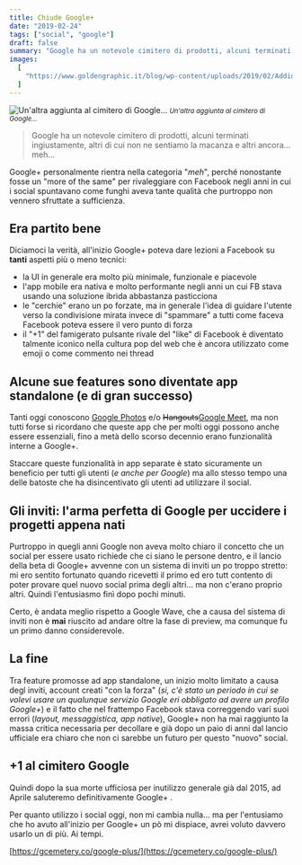 ```yaml
---
title: Chiude Google+
date: "2019-02-24"
tags: ["social", "google"]
draft: false
summary: "Google ha un notevole cimitero di prodotti, alcuni terminati ingiustamente, altri di cui non ne sentiamo la macanza e altri ancora... meh..."
images:
  [
    "https://www.goldengraphic.it/blog/wp-content/uploads/2019/02/Addioa-GooglePlus.jpg",
  ]
---
```


![Un'altra aggiunta al cimitero di Google...](https://www.goldengraphic.it/blog/wp-content/uploads/2019/02/Addioa-GooglePlus.jpg) <small>_Un'altra aggiunta al cimitero di Google..._</small>

> Google ha un notevole cimitero di prodotti, alcuni terminati ingiustamente, altri di cui non ne sentiamo la macanza e altri ancora... meh...

Google+ personalmente rientra nella categoria "_meh_", perché nonostante fosse un "more of the same" per rivaleggiare con Facebook negli anni in cui i social spuntavano come funghi aveva tante qualità che purtroppo non vennero sfruttate a sufficienza.

## Era partito bene

Diciamoci la verità, all'inizio Google+ poteva dare lezioni a Facebook su **tanti** aspetti più o meno tecnici:

- la UI in generale era molto più minimale, funzionale e piacevole
- l'app mobile era nativa e molto performante negli anni un cui FB stava usando una soluzione ibrida abbastanza pasticciona
- le "cerchie" erano un po forzate, ma in generale l'idea di guidare l'utente verso la condivisione mirata invece di "spammare" a tutti come faceva Facebook poteva essere il vero punto di forza
- il "+1" del famigerato pulsante rivale del "like" di Facebook è diventato talmente iconico nella cultura pop del web che è ancora utilizzato come emoji o come commento nei thread

## Alcune sue features sono diventate app standalone (e di gran successo)

Tanti oggi conoscono [Google Photos](https://www.google.com/intl/it/photos/about/) e/o <del>Hangouts</del>[Google Meet](https://meet.google.com/), ma non tutti forse si ricordano che queste app che per molti oggi possono anche essere essenziali, fino a metà dello scorso decennio erano funzionalità interne a Google+.

Staccare queste funzionalità in app separate è stato sicuramente un beneficio per tutti gli utenti (_e anche per Google_) ma allo stesso tempo una delle batoste che ha disincentivato gli utenti ad utilizzare il social.

## Gli inviti: l'arma perfetta di Google per uccidere i progetti appena nati

Purtroppo in quegli anni Google non aveva molto chiaro il concetto che un social per essere usato richiede che ci siano le persone dentro, e il lancio della beta di Google+ avvenne con un sistema di inviti un po troppo stretto: mi ero sentito fortunato quando ricevetti il primo ed ero tutt contento di poter provare quel nuovo social prima degli altri... ma non c'erano proprio altri. Quindi l'entusiasmo finì dopo pochi minuti.

Certo, è andata meglio rispetto a Google Wave, che a causa del sistema di inviti non è **mai** riuscito ad andare oltre la fase di preview, ma comunque fu un primo danno considerevole.

## La fine

Tra feature promosse ad app standalone, un inizio molto limitato a causa degl inviti, account creati "con la forza" (_si, c'è stato un periodo in cui se volevi usare un qualunque servizio Google eri obbligato ad avere un profilo Google+_) e il fatto che nel frattempo Facebook stava correggendo vari suoi errori (_layout, messaggistica, app native_), Google+ non ha mai raggiunto la massa critica necessaria per decollare e già dopo un paio di anni dal lancio ufficiale era chiaro che non ci sarebbe un futuro per questo "nuovo" social.

## +1 al cimitero Google

Quindi dopo la sua morte ufficiosa per inutilizzo generale già dal 2015, ad Aprile saluteremo definitivamente Google+ .

Per quanto utilizzo i social oggi, non mi cambia nulla... ma per l'entusiamo che ho avuto all'inizio per Google+ un pò mi dispiace, avrei voluto davvero usarlo un di più. Ai tempi.

[https://gcemetery.co/google-plus/](https://gcemetery.co/google-plus/)

